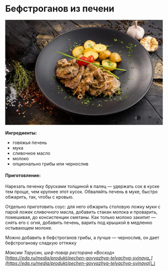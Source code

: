 # Бефстроганов из печени

![](../pics/scale_1200%20%282%29.webp)

**Ингредиенты:**

* говяжья печень
* мука
* сливочное масло
* молоко
* опционально грибы или чернослив

#### Приготовление:

Нарезать печенку брусками толщиной в палец — удержать сок в куске тем проще, чем крупнее этот кусок. Обваляйть печень в муке, быстро обжарить, так, чтобы с кровью. 

Отдельно приготовить соус: для него обжарить столовую ложку муки с парой ложек сливочного масла, добавить стакан молока и проварить, помешивая, до консистенции сметаны. Как только молоко закипит — снять его с огня, добавить печень, варить под крышкой в медленно остывающем молоке. 

Можно добавить в бефстроганов грибы, а лучше — чернослив, он дает бефстроганову сладкую оттяжку

_Максим Тарусин, шеф-повар ресторана «Восход»_ [_https://eda.ru/media/produkt/pechen-govyazhya-telyachya-svinaya_](https://eda.ru/media/produkt/pechen-govyazhya-telyachya-svinaya)\_\_

